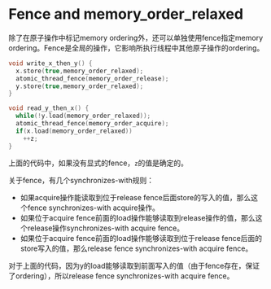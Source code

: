 # Fence and  memory_order_relaxed

除了在原子操作中标记memory ordering外，还可以单独使用fence指定memory ordering。Fence是全局的操作，它影响所执行线程中其他原子操作的ordering。

```cpp
void write_x_then_y() {
  x.store(true,memory_order_relaxed);
  atomic_thread_fence(memory_order_release);
  y.store(true,memory_order_relaxed);
}

void read_y_then_x() {
  while(!y.load(memory_order_relaxed));
  atomic_thread_fence(memory_order_acquire);
  if(x.load(memory_order_relaxed))
    ++z;
}
```

上面的代码中，如果没有显式的fence，`z`的值是确定的。

关于fence，有几个synchronizes-with规则：

* 如果acquire操作能读取到位于release fence后面store的写入的值，那么这个fence synchronizes-with acquire操作。
* 如果位于acquire fence前面的load操作能够读取到release操作的值，那么这个release操作synchronizes-with acquire fence。
* 如果位于acquire fence前面的load操作能够读取到位于release fence后面的store写入的值，那么release fence synchronizes-with acquire fence。

对于上面的代码，因为y的load能够读取到前面写入的值（由于fence存在，保证了ordering），所以release fence synchronizes-with acquire fence。